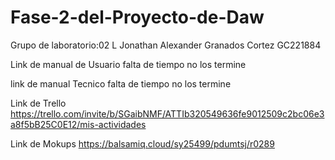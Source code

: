 # Fase-2-del-Proyecto-de-Daw
 Grupo de laboratorio:02 L
Jonathan Alexander Granados Cortez GC221884

Link de manual de Usuario
falta de tiempo no los termine

link de manual Tecnico
falta de tiempo no los termine


Link de Trello
https://trello.com/invite/b/SGaibNMF/ATTIb320549636fe9012509c2bc06e3a8f5bB25C0E12/mis-actividades

Link de Mokups 
https://balsamiq.cloud/sy25499/pdumtsj/r0289